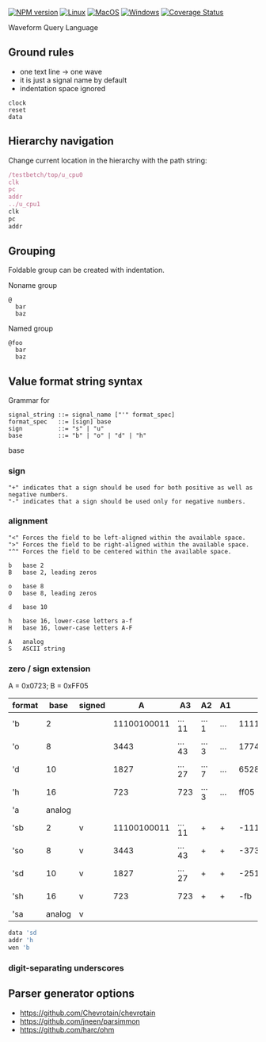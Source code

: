 [![NPM version](https://img.shields.io/npm/v/waveql.svg)](https://www.npmjs.org/package/waveql)
[![Linux](https://github.com/wavedrom/ql/actions/workflows/linux.yml/badge.svg)](https://github.com/wavedrom/ql/actions/workflows/linux.yml)
[![MacOS](https://github.com/wavedrom/ql/actions/workflows/macos.yml/badge.svg)](https://github.com/wavedrom/ql/actions/workflows/macos.yml)
[![Windows](https://github.com/wavedrom/ql/actions/workflows/windows.yml/badge.svg)](https://github.com/wavedrom/ql/actions/workflows/windows.yml)
[![Coverage Status](https://coveralls.io/repos/github/wavedrom/ql/badge.svg?branch=trunk)](https://coveralls.io/github/wavedrom/ql?branch=trunk)

Waveform Query Language

## Ground rules

* one text line -> one wave
* it is just a signal name by default
* indentation space ignored

```
clock
reset
data
```

## Hierarchy navigation

Change current location in the hierarchy with the path string:

```js
/testbetch/top/u_cpu0
clk
pc
addr
../u_cpu1
clk
pc
addr
```

## Grouping

Foldable group can be created with indentation.

Noname group

```
@
  bar
  baz
```

Named group

```
@foo
  bar
  baz
```

## Value format string syntax

Grammar for

```
signal_string ::= signal_name ["'" format_spec]
format_spec   ::= [sign] base
sign          ::= "s" | "u"
base          ::= "b" | "o" | "d" | "h"
```

base

### sign

```
"+" indicates that a sign should be used for both positive as well as negative numbers.
"-" indicates that a sign should be used only for negative numbers.
```

### alignment

```
"<" Forces the field to be left-aligned within the available space.
">" Forces the field to be right-aligned within the available space.
"^" Forces the field to be centered within the available space.
```


```
b   base 2
B   base 2, leading zeros

o   base 8
O   base 8, leading zeros

d   base 10

h   base 16, lower-case letters a-f
H   base 16, lower-case letters A-F

A   analog
S   ASCII string
```

### zero / sign extension

A = 0x0723; B = 0xFF05

| format | base | signed | A      | A3  | A2  | A1 | B                | B3  | B2  | B1  |
|-|-|-|-|-|-|-|-|-|-|-|
| 'b  | 2       |  | 11100100011  | …11 | …1  | … | 1111111100000101  | …11 | …1  | … |
| 'o  | 8       |  | 3443         | …43 | …3  | … | 177405            | …05 | …5  | … |
| 'd  | 10      |  | 1827         | …27 | …7  | … | 65285             | …85 | …5  | … |
| 'h  | 16      |  | 723          | 723 | …3  | … | ff05              | …05 | …5  | … |
| 'a  | analog  |  |              |     |     |   |                   |     |     |   |
| 'sb | 2       |v | 11100100011  | …11 | +   | + | -11111011         | -…1 | -   | - |
| 'so | 8       |v | 3443         | …43 | +   | + | -373              | -…2 | -   | - |
| 'sd | 10      |v | 1827         | …27 | +   | + | -251              | -…1 | -   | - |
| 'sh | 16      |v | 723          | 723 | +   | + | -fb               | -fb | -   | - |
| 'sa | analog  |v |              |     |     |   |                   |     |     |   |

```js
data 'sd
addr 'h
wen 'b
```

### digit-separating underscores


## Parser generator options

* https://github.com/Chevrotain/chevrotain
* https://github.com/jneen/parsimmon
* https://github.com/harc/ohm
